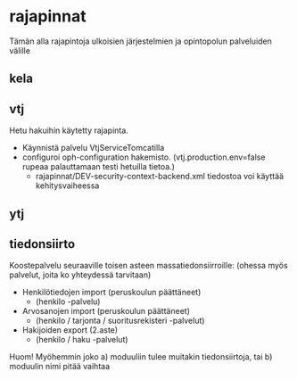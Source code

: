 # rajapinnat #

Tämän alla rajapintoja ulkoisien järjestelmien ja opintopolun palveluiden välille

## kela ##

## vtj ##

Hetu hakuihin käytetty rajapinta.
 * Käynnistä palvelu VtjServiceTomcatilla
 * configuroi oph-configuration hakemisto. (vtj.production.env=false rupeaa palauttamaan testi hetuilla tietoa.) 
   * rajapinnat/DEV-security-context-backend.xml tiedostoa voi käyttää kehitysvaiheessa 
 
## ytj ##

## tiedonsiirto ##

Koostepalvelu seuraaville toisen asteen massatiedonsiirroille:
(ohessa myös palvelut, joita ko yhteydessä tarvitaan)

 * Henkilötiedojen import (peruskoulun päättäneet)
    * (henkilo -palvelu)
 * Arvosanojen import (peruskoulun päättäneet)
    * (henkilo / tarjonta / suoritusrekisteri -palvelut)
 * Hakijoiden export (2.aste)
    * (henkilo / haku -palvelut)

Huom! Myöhemmin joko a) moduuliin tulee muitakin tiedonsiirtoja, tai b) moduulin nimi pitää vaihtaa

